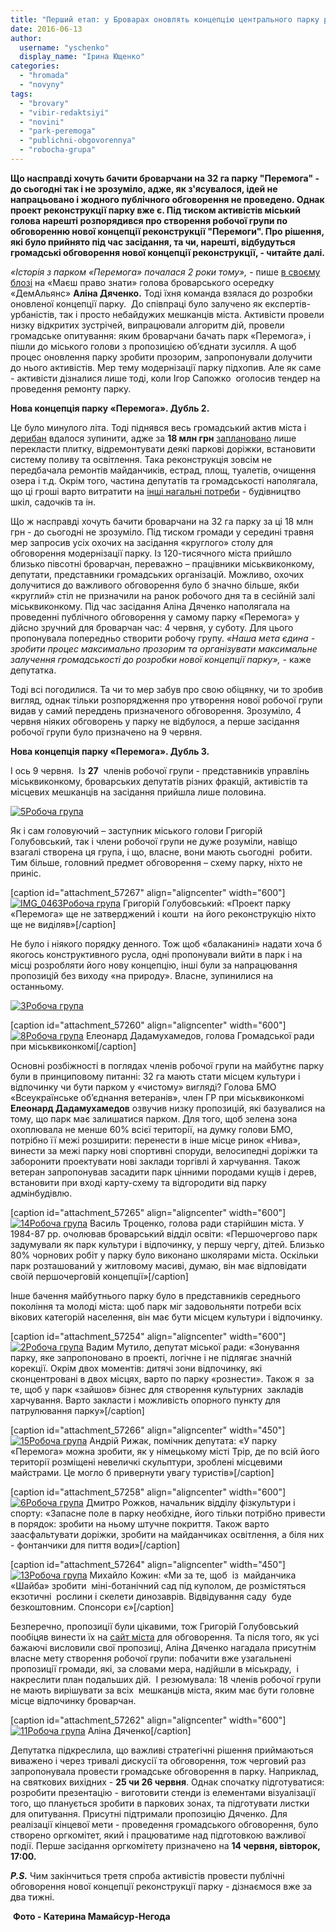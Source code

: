 ```yaml
---
title: "Перший етап: у Броварах оновлять концепцію центрального парку разом із громадою"
date: 2016-06-13
author: 
  username: "yschenko"
  display_name: "Ірина Ющенко"
categories: 
  - "hromada"
  - "novyny"
tags: 
  - "brovary"
  - "vibir-redaktsiyi"
  - "novini"
  - "park-peremoga"
  - "publichni-obgovorennya"
  - "robocha-grupa"
---
```


**Що насправді хочуть бачити броварчани на 32 га парку "Перемога" - до сьогодні так і не зрозуміло, адже, як з'ясувалося, ідей не напрацьовано і жодного публічного обговорення не проведено. Однак проект реконструкції парку вже є. Під тиском активістів міський голова нарешті розпорядився про створення робочої групи по обговоренню нової концепції реконструкції "Перемоги". Про рішення, які було прийнято під час засідання, та чи, нарешті, відбудуться громадські обговорення нової концепції реконструкції, - читайте далі.**

_«Історія з парком «Перемога» почалася 2 роки тому»,_ - пише [в своєму блозі](https://mpz.brovary.org/park-yak-rubikon-abo-chyya-peremoga-mera-chy-gromady) на «Маєш право знати» голова броварського осередку «ДемАльянс» **Аліна Дяченко.** Тоді їхня команда взялася до розробки оновленої концепції парку.  До співпраці було залучено як експертів-урбаністів, так і просто небайдужих мешканців міста. Активісти провели низку відкритих зустрічей, випрацювали алгоритм дій, провели громадське опитування: яким броварчани бачать парк «Перемога», і пішли до міського голови з пропозицією об’єднати зусилля. А щоб процес оновлення парку зробити прозорим, запропонували долучити  до нього активістів. Мер тему модернізації парку підхопив. Але як саме - активісти дізналися лише тоді, коли Ігор Сапожко  оголосив тендер на проведення ремонту парку.

**Нова концепція парку «Перемога». Дубль 2.**

Це було минулого літа. Тоді піднявся весь громадський актив міста і [дерибан](https://mpz.brovary.org/obureni-brovarchany-zirvaly-torgy-shhodo-18-miljoniv-gryven-na-kapremont-parku-peremoga) вдалося зупинити, адже за **18 млн грн** [заплановано](https://mpz.brovary.org/shho-hochut-zrobyty-z-parkom-peremoga-oprylyudneno-plan-rekonstruktsiyi-2) лише перекласти плитку, відремонтувати деякі паркові доріжки, встановити систему поливу та освітлення. Така реконструкція зовсім не передбачала ремонтів майданчиків, естрад, площ, туалетів, очищення озера і т.д. Окрім того, частина депутатів та громадськості наполягала, що ці гроші варто витратити на [інші нагальні потреби](https://mpz.brovary.org/chy-nadavaty-8-miljoniv-na-park-peremoga-vyrishyt-komitet-vru-z-pytan-byudzhetu) - будівництво  шкіл, садочків та ін.

Що ж насправді хочуть бачити броварчани на 32 га парку за ці 18 млн грн - до сьогодні не зрозуміло. Під тиском громади у середині травня мер запросив усіх охочих на засідання «круглого» столу для обговорення модернізації парку. Із 120-тисячного міста прийшло близько півсотні броварчан, переважно – працівники міськвиконкому, депутати, представники громадських організацій. Можливо, охочих долучитися до важливого обговорення було б значно більше, якби «круглий» стіл не призначили на ранок робочого дня та в сесійній залі міськвиконкому. Під час засідання Аліна Дяченко наполягала на проведенні публічного обговорення у самому парку «Перемога» у дійсно зручний для броварчан час: 4 червня, у суботу. Для цього пропонувала попередньо створити робочу групу. _«Наша мета єдина - зробити процес максимально прозорим та організувати максимальне залучення громадськості до розробки нової концепції парку»,_ - каже депутатка.

Тоді всі погодилися. Та чи то мер забув про свою обіцянку, чи то зробив вигляд, однак тільки розпорядження про утворення нової робочої групи видав у самий переддень призначеного обговорення. Зрозуміло, 4 червня ніяких обговорень у парку не відбулося, а перше засідання робочої групи було призначено на 9 червня.

**Нова концепція парку «Перемога». Дубль 3.**

І ось 9 червня.  Із **27**  членів робочої групи - представників управлінь міськвиконкому, броварських депутатів різних фракцій, активістів та місцевих мешканців на засідання прийшла лише половина.

[![5Робоча група](https://mpz.brovary.org/wp-content/uploads/2016/06/5-4.jpg)](https://mpz.brovary.org/wp-content/uploads/2016/06/5-4.jpg)

Як і сам головуючий – заступник міського голови Григорій Голубовський, так і члени робочої групи не дуже розуміли, навіщо взагалі створена ця група, і що, власне, вони мають сьогодні  робити. Тим більше, головний предмет обговорення – схему парку, ніхто не приніс.

\[caption id="attachment\_57267" align="aligncenter" width="600"\][![IMG_0463Робоча група](https://mpz.brovary.org/wp-content/uploads/2016/06/IMG_0463.jpg)](https://mpz.brovary.org/wp-content/uploads/2016/06/IMG_0463.jpg) Григорій Голубовський: «Проект парку «Перемога» ще не затверджений і кошти  на його реконструкцію ніхто ще не виділяв»\[/caption\]

Не було і ніякого порядку денного. Тож щоб «балаканині» надати хоча б якогось конструктивного русла, одні пропонували вийти в парк і на місці розробляти його нову концепцію, інші були за напрацювання пропозицій без виходу «на природу». Власне, зупинилися на останньому.

[![3Робоча група](https://mpz.brovary.org/wp-content/uploads/2016/06/3-4.jpg)](https://mpz.brovary.org/wp-content/uploads/2016/06/3-4.jpg)

\[caption id="attachment\_57260" align="aligncenter" width="600"\][![8Робоча група](https://mpz.brovary.org/wp-content/uploads/2016/06/8-4.jpg)](https://mpz.brovary.org/wp-content/uploads/2016/06/8-4.jpg) Елеонард Дадамухамедов, голова Громадської ради при міськвиконкомі\[/caption\]

Основні розбіжності в поглядах членів робочої групи на майбутнє парку були в принциповому питанні: 32 га мають стати місцем культури і відпочинку чи бути парком у «чистому» вигляді? Голова БМО «Всеукраїнське об’єднання ветеранів», член ГР при міськвиконкомі **Елеонард Дадамухамедов** озвучив низку пропозицій, які базувалися на тому, що парк має залишатися парком. Для того, щоб зелена зона охоплювала не менше 60% всієї території, на думку голови БМО, потрібно її межі розширити: перенести в інше місце ринок «Нива», винести за межі парку нові спортивні споруди, велосипедні доріжки та заборонити проектувати нові заклади торгівлі й харчування. Також ветеран запропонував засадити парк цінними породами кущів і дерев, встановити при вході карту-схему та відгородити від парку адмінбудівлю.

\[caption id="attachment\_57265" align="aligncenter" width="600"\][![14Робоча група](https://mpz.brovary.org/wp-content/uploads/2016/06/14-3.jpg)](https://mpz.brovary.org/wp-content/uploads/2016/06/14-3.jpg) Василь Троценко, голова ради старійшин міста. У 1984-87 рр. очолював броварський відділ освіти: «Першочергово парк задумували як парк культури і відпочинку, у першу чергу, дітей. Близько 80% чорнових робіт у парку було виконано школярами міста. Оскільки парк розташований у житловому масиві, думаю, він має відповідати своїй першочерговій концепції»\[/caption\]

Інше бачення майбутнього парку було в представників середнього покоління та молоді міста: щоб парк міг задовольняти потреби всіх вікових категорій населення, він має бути місцем культури і відпочинку.

\[caption id="attachment\_57254" align="aligncenter" width="600"\][![2Робоча група](https://mpz.brovary.org/wp-content/uploads/2016/06/2-4.jpg)](https://mpz.brovary.org/wp-content/uploads/2016/06/2-4.jpg) Вадим Мутило, депутат міської ради: «Зонування парку, яке запропоновано в проекті, логічне і не підлягає значній корекції. Окрім двох моментів: дитячі зони відпочинку, які сконцентровані в двох місцях, варто по парку «рознести». Також я  за те, щоб у парк «зайшов» бізнес для створення культурних  закладів харчування. Варто закласти і можливість опорного пункту для патрулювання парку»\[/caption\]

\[caption id="attachment\_57266" align="aligncenter" width="450"\][![15Робоча група](https://mpz.brovary.org/wp-content/uploads/2016/06/15-3.jpg)](https://mpz.brovary.org/wp-content/uploads/2016/06/15-3.jpg) Андрій Рижак, помічник депутата: «У парку «Перемога» можна зробити, як у німецькому місті Трір, де по всій його території розміщені невеличкі скульптури, зроблені місцевими майстрами. Це могло б привернути увагу туристів»\[/caption\]

\[caption id="attachment\_57258" align="aligncenter" width="600"\][![6Робоча група](https://mpz.brovary.org/wp-content/uploads/2016/06/6-4.jpg)](https://mpz.brovary.org/wp-content/uploads/2016/06/6-4.jpg) Дмитро Рожков, начальник відділу фізкультури і спорту: «Запасне поле в парку необхідне, його тільки потрібно привести в порядок: зробити на ньому штучне покриття. Також варто заасфальтувати доріжки, зробити на майданчиках освітлення, а біля них - фонтанчики для пиття води»\[/caption\]

\[caption id="attachment\_57264" align="aligncenter" width="450"\][![13Робоча група](https://mpz.brovary.org/wp-content/uploads/2016/06/13-3.jpg)](https://mpz.brovary.org/wp-content/uploads/2016/06/13-3.jpg) Михайло Кожин: «Ми за те, щоб  із  майданчика «Шайба» зробити  міні-ботанічний сад під куполом, де розмістяться екзотичні  рослини і скелети динозаврів. Відвідування саду  буде безкоштовним. Спонсори є»\[/caption\]

Безперечно, пропозиції були цікавими, тож Григорій Голубовський пообіцяв винести їх на [сайт міста](http://brovary.kiev.ua/) для обговорення. Та після того, як усі бажаючі висловили свої пропозиці, Аліна Дяченко нагадала присутнім власне мету створення робочої групи: побачити вже узагальнені пропозиції громади, які, за словами мера, надійшли в міськраду,  і накреслити план подальших дій.  І резюмувала: 18 членів робочої групи не мають вирішувати за всіх  мешканців міста, яким має бути головне місце відпочинку броварчан.

\[caption id="attachment\_57262" align="aligncenter" width="600"\][![11Робоча група](https://mpz.brovary.org/wp-content/uploads/2016/06/11-4.jpg)](https://mpz.brovary.org/wp-content/uploads/2016/06/11-4.jpg) Аліна Дяченко\[/caption\]

Депутатка підкреслила, що важливі стратегічні рішення приймаються виважено і через тривалі дискусії та обговорення, тож черговий раз запропонувала провести громадське обговорення в парку. Наприклад, на святкових вихідних - **25 чи 26 червня**. Однак спочатку підготуватися: розробити презентацію - виготовити стенди із елементами візуалізації того, що планується зробити в паркових зонах, та підготувати листки для опитування. Присутні підтримали пропозицію Дяченко. Для реалізації кінцевої мети - проведення громадського обговорення, було створено оргкомітет, який і працюватиме над підготовкою важливої події. Перше засідання оргкомітету призначено на **14 червня, вівторок, 17:00.**

**_P.S._** Чим закінчиться третя спроба активістів провести публічні обговорення нової концепції реконструкції парку - дізнаємося вже за два тижні.

 **Фото - Катерина Мамайсур-Негода**
